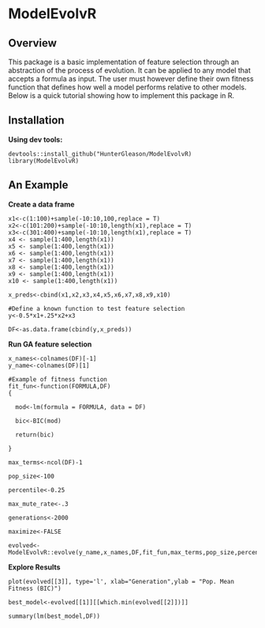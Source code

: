 # ModelEvolvR

## Overview
This package is a basic implementation of feature selection through an abstraction of the process of evolution. It can be applied to any model that accepts a formula as input. The user must however define their own fitness function that defines how well a model performs relative to other models. Below is a quick tutorial showing how to implement this package in R. 

## Installation
**Using dev tools:**
```
devtools::install_github("HunterGleason/ModelEvolvR)
library(ModelEvolvR)
```

## An Example

**Create a data frame**
```
x1<-c(1:100)+sample(-10:10,100,replace = T)
x2<-c(101:200)+sample(-10:10,length(x1),replace = T)
x3<-c(301:400)+sample(-10:10,length(x1),replace = T)
x4 <- sample(1:400,length(x1))
x5 <- sample(1:400,length(x1))
x6 <- sample(1:400,length(x1))
x7 <- sample(1:400,length(x1))
x8 <- sample(1:400,length(x1))
x9 <- sample(1:400,length(x1))
x10 <- sample(1:400,length(x1))

x_preds<-cbind(x1,x2,x3,x4,x5,x6,x7,x8,x9,x10)

#Define a known function to test feature selection
y<-0.5*x1+.25*x2+x3

DF<-as.data.frame(cbind(y,x_preds))

```
**Run GA feature selection**
```
x_names<-colnames(DF)[-1]
y_name<-colnames(DF)[1]

#Example of fitness function
fit_fun<-function(FORMULA,DF)
{

  mod<-lm(formula = FORMULA, data = DF)

  bic<-BIC(mod)
  
  return(bic)

}

max_terms<-ncol(DF)-1

pop_size<-100

percentile<-0.25

max_mute_rate<-.3

generations<-2000

maximize<-FALSE

evolved<-ModelEvolvR::evolve(y_name,x_names,DF,fit_fun,max_terms,pop_size,percentile,max_mute_rate,generations,maximize)
```
**Explore Results**
```
plot(evolved[[3]], type='l', xlab="Generation",ylab = "Pop. Mean Fitness (BIC)")

best_model<-evolved[[1]][[which.min(evolved[[2]])]]

summary(lm(best_model,DF))
```


